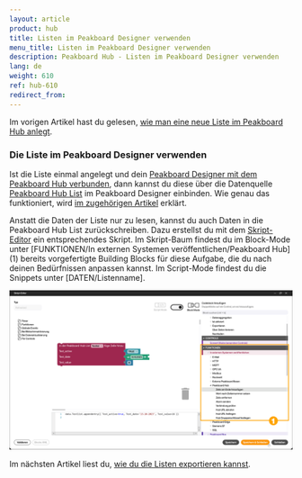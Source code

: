 ```yaml
---
layout: article
product: hub
title: Listen im Peakboard Designer verwenden
menu_title: Listen im Peakboard Designer verwenden
description: Peakboard Hub - Listen im Peakboard Designer verwenden
lang: de
weight: 610
ref: hub-610
redirect_from:
---
```


Im vorigen Artikel hast du gelesen, [wie man eine neue Liste im Peakboard Hub anlegt](/hub/Listen/de-hub_new-list.html).

### Die Liste im Peakboard Designer verwenden

Ist die Liste einmal angelegt und dein [Peakboard Designer mit dem Peakboard Hub verbunden](/hub/de-hub_connectpbdesigner.html), dann kannst du diese über die Datenquelle [Peakboard Hub List](/data_sources/de-peakboard-hub-list.html) im Peakboard Designer einbinden. Wie genau das funktioniert, wird [im zugehörigen Artikel](/data_sources/de-peakboard-hub-list.html) erklärt.

Anstatt die Daten der Liste nur zu lesen, kannst du auch Daten in die Peakboard Hub List zurückschreiben.
Dazu erstellst du mit dem [Skript-Editor](/scripting/de-script-editor.html) ein entsprechendes Skript. Im Skript-Baum findest du im Block-Mode unter [FUNKTIONEN/In externen Systemen veröffentlichen/Peakboard Hub] (1) bereits vorgefertigte Building Blocks für diese Aufgabe, die du nach deinen Bedürfnissen anpassen kannst. Im Script-Mode findest du die Snippets unter [DATEN/Listenname].

![Skript-Editor](/assets/images/hub/de_hub_list-04.png)

Im nächsten Artikel liest du, [wie du die Listen exportieren kannst](/hub/Listen/de-hub_export-list.html).
